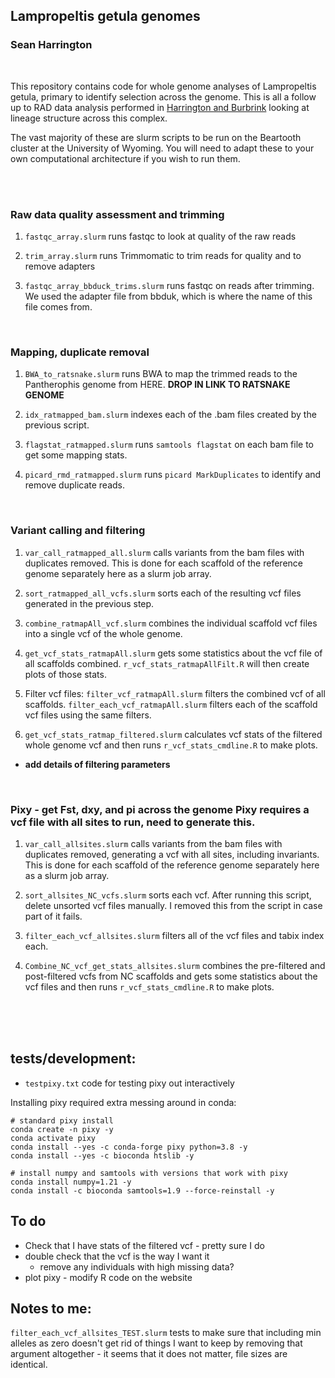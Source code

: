 ## Lampropeltis getula genomes

### Sean Harrington


<br>

This repository contains code for whole genome analyses of Lampropeltis getula, primary to identify selection across the genome. This is all a follow up to RAD data analysis performed in [Harrington and Burbrink](https://onlinelibrary.wiley.com/doi/full/10.1111/jbi.14536) looking at lineage structure across this complex.

The vast majority of these are slurm scripts to be run on the Beartooth cluster at the University of Wyoming. You will need to adapt these to your own computational architecture if you wish to run them.


<br>
<br>

### Raw data quality assessment and trimming

1. `fastqc_array.slurm` runs fastqc to look at quality of the raw reads

2. `trim_array.slurm` runs Trimmomatic to trim reads for quality and to remove adapters

3. `fastqc_array_bbduck_trims.slurm` runs fastqc on reads after trimming. We used the adapter file from bbduk, which is where the name of this file comes from.


<br>

### Mapping, duplicate removal

1. `BWA_to_ratsnake.slurm` runs BWA to map the trimmed reads to the Pantherophis genome from HERE.  **DROP IN LINK TO RATSNAKE GENOME**

2. `idx_ratmapped_bam.slurm` indexes each of the .bam files created by the previous script.

3. `flagstat_ratmapped.slurm` runs `samtools flagstat` on each bam file to get some mapping stats.


4. `picard_rmd_ratmapped.slurm` runs `picard MarkDuplicates` to identify and remove duplicate reads.


<br>

### Variant calling and filtering

1. `var_call_ratmapped_all.slurm` calls variants from the bam files with duplicates removed. This is done for each scaffold of the reference genome separately here as a slurm job array.

2. `sort_ratmapped_all_vcfs.slurm` sorts each of the resulting vcf files generated in the previous step.

3. `combine_ratmapAll_vcf.slurm` combines the individual scaffold vcf files into a single vcf of the whole genome. 

4. `get_vcf_stats_ratmapAll.slurm` gets some statistics about the vcf file of all scaffolds combined. `r_vcf_stats_ratmapAllFilt.R` will then create plots of those stats.

5. Filter vcf files: `filter_vcf_ratmapAll.slurm` filters the combined vcf of all scaffolds. `filter_each_vcf_ratmapAll.slurm` filters each of the scaffold vcf files using the same filters.

6. `get_vcf_stats_ratmap_filtered.slurm` calculates vcf stats of the filtered whole genome vcf and then runs `r_vcf_stats_cmdline.R` to make plots.


- **add details of filtering parameters**

<br>

### Pixy - get Fst, dxy, and pi across the genome Pixy requires a vcf file with all sites to run, need to generate this.

1. `var_call_allsites.slurm` calls variants from the bam files with duplicates removed, generating a vcf with all sites, including invariants. This is done for each scaffold of the reference genome separately here as a slurm job array.

2. `sort_allsites_NC_vcfs.slurm` sorts each vcf. After running this script, delete unsorted vcf files manually. I removed this from the script in case part of it fails.

3. `filter_each_vcf_allsites.slurm` filters all of the vcf files and tabix index each.

4. `Combine_NC_vcf_get_stats_allsites.slurm` combines the pre-filtered and post-filtered vcfs from NC scaffolds and gets some statistics about the vcf files and then runs `r_vcf_stats_cmdline.R` to make plots.


<br>
<br>
<br>


## tests/development:

- `testpixy.txt` code for testing pixy out interactively

Installing pixy required extra messing around in conda:

```{bash}
# standard pixy install
conda create -n pixy -y
conda activate pixy
conda install --yes -c conda-forge pixy python=3.8 -y
conda install --yes -c bioconda htslib -y

# install numpy and samtools with versions that work with pixy
conda install numpy=1.21 -y
conda install -c bioconda samtools=1.9 --force-reinstall -y
```




## To do
- Check that I have stats of the filtered vcf - pretty sure I do
- double check that the vcf is the way I want it
	- remove any individuals with high missing data?
- plot pixy - modify R code on the website


## Notes to me:
`filter_each_vcf_allsites_TEST.slurm` tests to make sure that including min alleles as zero doesn't get rid of things I want to keep by removing that argument altogether - it seems that it does not matter, file sizes are identical.





